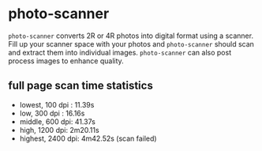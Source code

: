 # photo-scanner

`photo-scanner` converts 2R or 4R photos into digital format using a scanner. Fill up your scanner space with your photos and `photo-scanner` should scan and extract them into individual images. `photo-scanner` can also post process images to enhance quality.


## full page scan time statistics

- lowest, 100 dpi : 11.39s
- low, 300 dpi : 16.16s
- middle, 600 dpi: 41.37s
- high, 1200 dpi: 2m20.11s
- highest, 2400 dpi: 4m42.52s (scan failed)
